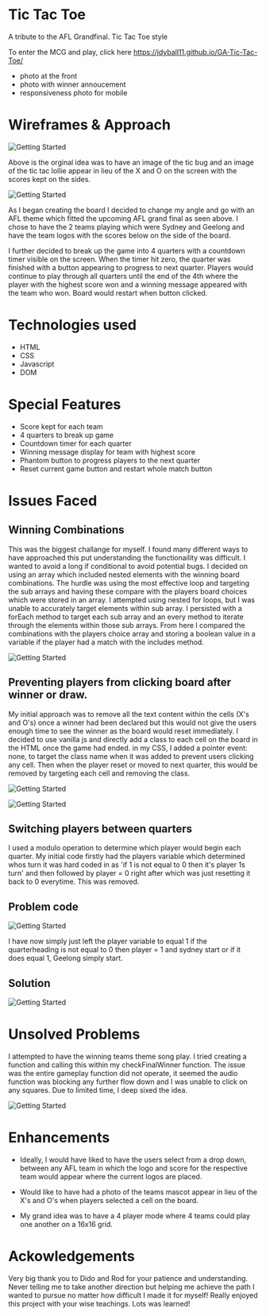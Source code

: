# Tic Tac Toe

A tribute to the AFL Grandfinal. Tic Tac Toe style

To enter the MCG and play, click here https://jdyball11.github.io/GA-Tic-Tac-Toe/

- photo at the front
- photo with winner annoucement
- responsiveness photo for mobile

# Wireframes & Approach

![Getting Started](images/Screen%20Shot%202022-09-23%20at%209.47.51%20pm.png)

Above is the orginal idea was to have an image of the tic bug and an image of the tic tac lollie appear in lieu of the X and O on the screen with the scores kept on the sides.

![Getting Started](images/Screen%20Shot%202022-09-23%20at%207.28.39%20pm.png)

As I began creating the board I decided to change my angle and go with an AFL theme which fitted the upcoming AFL grand final as seen above. I chose to have the 2 teams playing which were Sydney and Geelong and have the team logos with the scores below on the side of the board.

I further decided to break up the game into 4 quarters with a countdown timer visible on the screen. When the timer hit zero, the quarter was finished with a button appearing to progress to next quarter. Players would continue to play through all quarters until the end of the 4th where the player with the highest score won and a winning message appeared with the team who won. Board would restart when button clicked.

# Technologies used

- HTML
- CSS
- Javascript
- DOM

# Special Features

- Score kept for each team
- 4 quarters to break up game
- Countdown timer for each quarter
- Winning message display for team with highest score
- Phantom button to progress players to the next quarter
- Reset current game button and restart whole match button

# Issues Faced

## Winning Combinations

This was the biggest challange for myself. I found many different ways to have approached this put understanding the functionaility was difficult. I wanted to avoid a long if conditional to avoid potential bugs. I decided on using an array which included nested elements with the winning board combinations. The hurdle was using the most effective loop and targeting the sub arrays and having these compare with the players board choices which were stored in an array. I attempted using nested for loops, but I was unable to accurately target elements within sub array. I persisted with a forEach method to target each sub array and an every method to iterate through the elements within those sub arrays. From here I compared the combinations with the players choice array and storing a boolean value in a variable if the player had a match with the includes method.

![Getting Started](images/Screen%20Shot%202022-09-24%20at%2011.35.18%20am.png)

## Preventing players from clicking board after winner or draw.

My initial approach was to remove all the text content within the cells (X's and O's) once a winner had been declared but this would not give the users enough time to see the winner as the board would reset immediately. I decided to use vanilla js and directly add a class to each cell on the board in the HTML once the game had ended. in my CSS, I added a pointer event: none, to target the class name when it was added to prevent users clicking any cell. Then when the player reset or moved to next quarter, this would be removed by targeting each cell and removing the class.

![Getting Started](images/Screen%20Shot%202022-09-23%20at%2010.28.38%20pm.png)

![Getting Started](images/Screen%20Shot%202022-09-23%20at%2010.29.31%20pm.png)

## Switching players between quarters

I used a modulo operation to determine which player would begin each quarter. My initial code firstly had the players variable which determined whos turn it was hard coded in as 'if 1 is not equal to 0 then it's player 1s turn' and then followed by player = 0 right after which was just resetting it back to 0 everytime. This was removed.

## Problem code

![Getting Started](images/Screen%20Shot%202022-09-24%20at%2012.52.48%20pm.png)

I have now simply just left the player variable to equal 1 if the quarterheading is not equal to 0 then player = 1 and sydney start or if it does equal 1, Geelong simply start.

## Solution

![Getting Started](images/Screen%20Shot%202022-09-23%20at%2010.44.32%20pm.png)

# Unsolved Problems

I attempted to have the winning teams theme song play. I tried creating a function and calling this within my checkFinalWinner function. The issue was the entire gameplay function did not operate, it seemed the audio function was blocking any further flow down and I was unable to click on any squares. Due to limited time, I deep sixed the idea.

![Getting Started](images/Screen%20Shot%202022-09-24%20at%2011.54.07%20am.png)

# Enhancements

- Ideally, I would have liked to have the users select from a drop down, between any AFL team in which the logo and score for the respective team would appear where the current logos are placed.

- Would like to have had a photo of the teams mascot appear in lieu of the X's and O's when players selected a cell on the board.

- My grand idea was to have a 4 player mode where 4 teams could play one another on a 16x16 grid.

# Ackowledgements

Very big thank you to Dido and Rod for your patience and understanding. Never telling me to take another direction but helping me achieve the path I wanted to pursue no matter how difficult I made it for myself! Really enjoyed this project with your wise teachings. Lots was learned!
